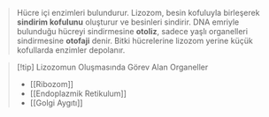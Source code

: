 >Hücre içi enzimleri bulundurur. Lizozom, besin kofuluyla birleşerek **sindirim kofulunu** oluşturur ve besinleri sindirir. DNA emriyle bulunduğu hücreyi sindirmesine **otoliz**, sadece yaşlı organelleri sindirmesine **otofaji** denir. Bitki hücrelerine lizozom yerine küçük kofullarda enzimler depolanır.

> [!tip] Lizozomun Oluşmasında Görev Alan Organeller
> - [[Ribozom]]
> - [[Endoplazmik Retikulum]]
> - [[Golgi Aygıtı]]
